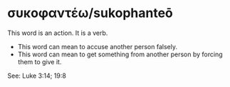 # συκοφαντέω/sukophanteō
This word is an action. It is a verb.

* This word can mean to accuse another person falsely.
* This word can mean to get something from another person by forcing them to give it.

See: Luke 3:14; 19:8
